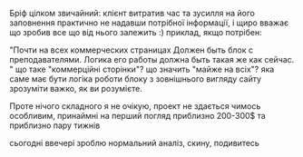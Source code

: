 Бріф цілком звичайний: клієнт витратив час та зусилля на його заповнення
практично не надавши потрібної інформації, і щиро вважає що зробив все що від нього залежить :)
приклад, якщо потрібен: 

"Почти на всех коммерческих страницах Должен быть блок с преподавателями. Логика его работы должна быть такая же как сейчас. "
що таке "коммерційні сторінки"?
що значить "майже на всіх"?
яка саме має бути логіка роботи блоку з зовнішнього вигляду сайту зрозуміти важко, як ви розумієте.

Проте нічого складного я не очікую, проект не здається чимось особливим, принаймні на перший погляд
приблизно 200-300$ та приблизно пару тижнів

сьогодні ввечері зроблю нормальний аналіз, скину, подивитесь

